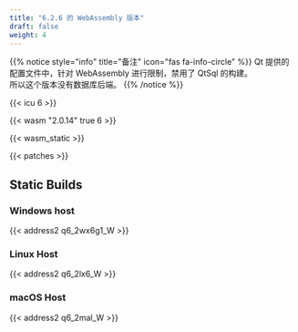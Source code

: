 ```yaml
---
title: "6.2.6 的 WebAssembly 版本"
draft: false
weight: 4
---
```


{{% notice style="info" title="备注"  icon="fas fa-info-circle" %}}
Qt 提供的配置文件中，针对 WebAssembly 进行限制，禁用了 QtSql 的构建。  
所以这个版本没有数据库后端。
{{% /notice %}}

{{< icu 6 >}}

{{< wasm "2.0.14" true 6 >}}

{{< wasm_static >}}

{{< patches >}}

## Static Builds

### Windows host

{{< address2 q6_2wx6g1_W >}}

### Linux Host

{{< address2 q6_2lx6_W >}}

### macOS Host

{{< address2 q6_2mal_W >}}

